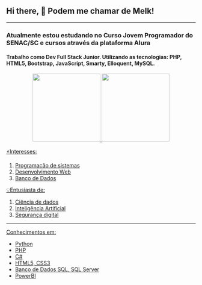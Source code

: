 ## Hi there, 👋 Podem me chamar de Melk!
***
### Atualmente estou estudando no **Curso Jovem Programador** do SENAC/SC e cursos através da plataforma **Alura**
#### Trabalho como Dev Full Stack Junior. Utilizando as tecnologias: PHP, HTML5, Bootstrap, JavaScript, Smarty, Elloquent, MySQL.

<div align="center">
  <a href="https://github.com/melmuller">
  <img height="180em" src="https://github-readme-stats.vercel.app/api?username=melkmuller&show_icons=true&theme=tokyonight&include_all_commits=true&count_private=true"/>
  <img height="180em" src="https://github-readme-stats.vercel.app/api/top-langs/?username=melkmuller&layout=compact&langs_count=7&theme=tokyonight"/>
</div>

⚡Interesses:
1. Programação de sistemas
2. Desenvolvimento Web 
3. Banco de Dados


💡Entusiasta de:
1. Ciência de dados
2. Inteligência Artificial
3. Segurança digital
---
Conhecimentos em:
- Python
- PHP
- C#
- HTML5, CSS3
- Banco de Dados SQL, SQL Server
- PowerBI
